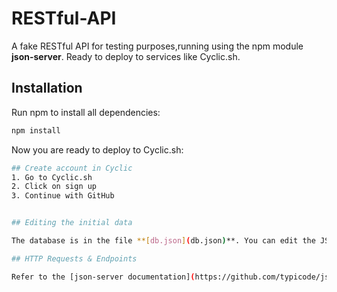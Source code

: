 # RESTful-API
A fake RESTful API for testing purposes,running using the npm module **json-server**. Ready to deploy to services like Cyclic.sh.

## Installation
Run npm to install all dependencies:

```sh
npm install
```

Now you are ready to deploy to Cyclic.sh:

```sh
## Create account in Cyclic
1. Go to Cyclic.sh
2. Click on sign up
3. Continue with GitHub


## Editing the initial data

The database is in the file **[db.json](db.json)**. You can edit the JSON information there.

## HTTP Requests & Endpoints

Refer to the [json-server documentation](https://github.com/typicode/json-server) for how to use your API.